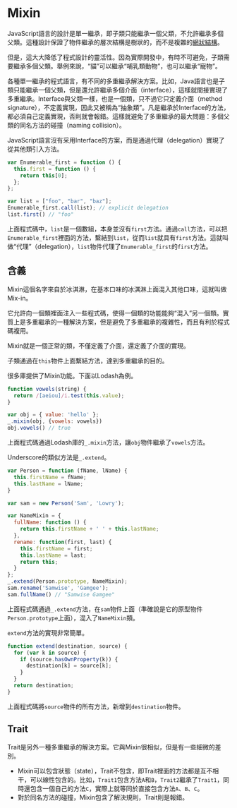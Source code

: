 # Mixin

JavaScript語言的設計是單一繼承，即子類只能繼承一個父類，不允許繼承多個父類。這種設計保證了物件繼承的層次結構是樹狀的，而不是複雜的[網狀結構](https://en.wikipedia.org/wiki/Multiple_inheritance#The_diamond_problem)。

但是，這大大降低了程式設計的靈活性。因為實際開發中，有時不可避免，子類需要繼承多個父類。舉例來說，“貓”可以繼承“哺乳類動物”，也可以繼承“寵物”。

各種單一繼承的程式語言，有不同的多重繼承解決方案。比如，Java語言也是子類只能繼承一個父類，但是還允許繼承多個介面（interface），這樣就間接實現了多重繼承。Interface與父類一樣，也是一個類，只不過它只定義介面（method signature），不定義實現，因此又被稱為“抽象類”。凡是繼承於Interface的方法，都必須自己定義實現，否則就會報錯。這樣就避免了多重繼承的最大問題：多個父類的同名方法的碰撞（naming collision）。

JavaScript語言沒有采用Interface的方案，而是通過代理（delegation）實現了從其他類引入方法。

```javascript
var Enumerable_first = function () {
  this.first = function () {
    return this[0];
  };
};

var list = ["foo", "bar", "baz"];
Enumerable_first.call(list); // explicit delegation
list.first() // "foo"
```

上面程式碼中，`list`是一個數組，本身並沒有`first`方法。通過`call`方法，可以把`Enumerable_first`裡面的方法，繫結到`list`，從而`list`就具有`first`方法。這就叫做“代理”（delegation），`list`物件代理了`Enumerable_first`的`first`方法。

## 含義

Mixin這個名字來自於冰淇淋，在基本口味的冰淇淋上面混入其他口味，這就叫做Mix-in。

它允許向一個類裡面注入一些程式碼，使得一個類的功能能夠“混入”另一個類。實質上是多重繼承的一種解決方案，但是避免了多重繼承的複雜性，而且有利於程式碼複用。

Mixin就是一個正常的類，不僅定義了介面，還定義了介面的實現。

子類通過在`this`物件上面繫結方法，達到多重繼承的目的。

很多庫提供了Mixin功能。下面以Lodash為例。

```javascript
function vowels(string) {
  return /[aeiou]/i.test(this.value);
}

var obj = { value: 'hello' };
_.mixin(obj, {vowels: vowels})
obj.vowels() // true
```

上面程式碼通過Lodash庫的`_.mixin`方法，讓`obj`物件繼承了`vowels`方法。

Underscore的類似方法是`_.extend`。

```javascript
var Person = function (fName, lName) {
  this.firstName = fName;
  this.lastName = lName;
}

var sam = new Person('Sam', 'Lowry');

var NameMixin = {
  fullName: function () {
    return this.firstName + ' ' + this.lastName;
  },
  rename: function(first, last) {
    this.firstName = first;
    this.lastName = last;
    return this;
  }
};
_.extend(Person.prototype, NameMixin);
sam.rename('Samwise', 'Gamgee');
sam.fullName() // "Samwise Gamgee"
```

上面程式碼通過`_.extend`方法，在`sam`物件上面（準確說是它的原型物件`Person.prototype`上面），混入了`NameMixin`類。

`extend`方法的實現非常簡單。

```javascript
function extend(destination, source) {
  for (var k in source) {
    if (source.hasOwnProperty(k)) {
      destination[k] = source[k];
    }
  }
  return destination;
}
```

上面程式碼將`source`物件的所有方法，新增到`destination`物件。

## Trait

Trait是另外一種多重繼承的解決方案。它與Mixin很相似，但是有一些細微的差別。

- Mixin可以包含狀態（state），Trait不包含，即Trait裡面的方法都是互不相干，可以線性包含的。比如，`Trait1`包含方法`A`和`B`，`Trait2`繼承了`Trait1`，同時還包含一個自己的方法`C`，實際上就等同於直接包含方法`A`、`B`、`C`。
- 對於同名方法的碰撞，Mixin包含了解決規則，Trait則是報錯。
